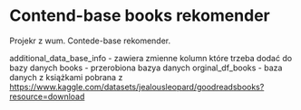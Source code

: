 # Contend-base books rekomender
Projekr z wum. Contede-base rekomender.

additional_data_base_info - zawiera zmienne kolumn które trzeba dodać do bazy danych
books - przerobiona bazya danych
orginal_df_books - baza danych z książkami pobrana z https://www.kaggle.com/datasets/jealousleopard/goodreadsbooks?resource=download
